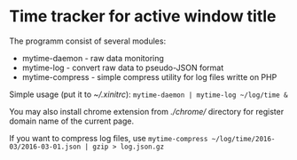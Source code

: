 Time tracker for active window title
====================================

The programm consist of several modules:
* mytime-daemon   - raw data monitoring
* mytime-log      - convert raw data to pseudo-JSON format
* mytime-compress - simple compress utility for log files writte on PHP

Simple usage (put it to *~/.xinitrc*):
`mytime-daemon | mytime-log ~/log/time &`

You may also install chrome extension from *./chrome/* directory
for register domain name of the current page.

If you want to compress log files, use
`mytime-compress ~/log/time/2016-03/2016-03-01.json | gzip > log.json.gz`
